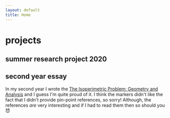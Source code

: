 ```yaml
---
layout: default
title: Home
---
```


# projects

## summer research project 2020

## second year essay
In my second year I wrote the [The Isoperimetric Problem: Geometry and Analysis](/assets/files/isoperimetric-problem-geometry-analysis.pdf) and I guess I'm quite proud of it. I think the markers didn't like the fact that I didn't provide pin-point references, so sorry! Although, the references *are* very interesting and if I had to read them then so should you 😈
